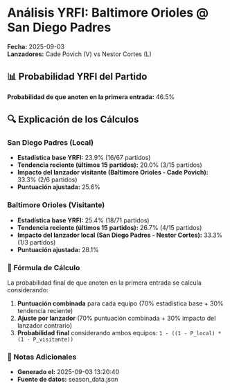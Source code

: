 # Análisis YRFI: Baltimore Orioles @ San Diego Padres

**Fecha:** 2025-09-03  
**Lanzadores:** Cade Povich (V) vs Nestor Cortes (L)

## 📊 Probabilidad YRFI del Partido

**Probabilidad de que anoten en la primera entrada:** 46.5%

## 🔍 Explicación de los Cálculos

### San Diego Padres (Local)
- **Estadística base YRFI:** 23.9% (16/67 partidos)
- **Tendencia reciente (últimos 15 partidos):** 20.0% (3/15 partidos)
- **Impacto del lanzador visitante (Baltimore Orioles - Cade Povich):** 33.3% (2/6 partidos)
- **Puntuación ajustada:** 25.6%

### Baltimore Orioles (Visitante)
- **Estadística base YRFI:** 25.4% (18/71 partidos)
- **Tendencia reciente (últimos 15 partidos):** 26.7% (4/15 partidos)
- **Impacto del lanzador local (San Diego Padres - Nestor Cortes):** 33.3% (1/3 partidos)
- **Puntuación ajustada:** 28.1%

### 📝 Fórmula de Cálculo

La probabilidad final de que anoten en la primera entrada se calcula considerando:
1. **Puntuación combinada** para cada equipo (70% estadística base + 30% tendencia reciente)
2. **Ajuste por lanzador** (70% puntuación combinada + 30% impacto del lanzador contrario)
3. **Probabilidad final** considerando ambos equipos: `1 - ((1 - P_local) * (1 - P_visitante))`

### 📌 Notas Adicionales

- **Generado el:** 2025-09-03 13:20:40
- **Fuente de datos:** season_data.json
